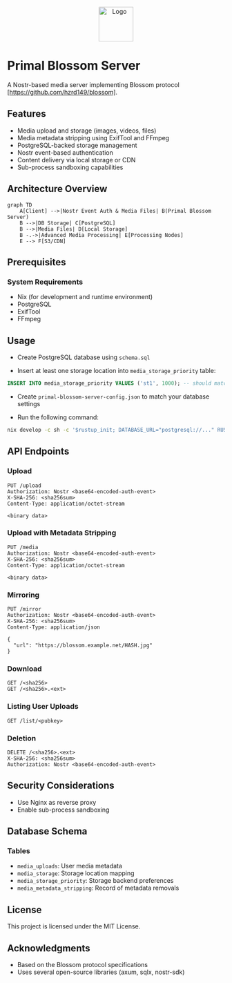 <br />

<div align="center">
    <img src="https://primal.net/assets/logo_fire-409917ad.svg" alt="Logo" width="80" height="80">
</div>

# Primal Blossom Server

A Nostr-based media server implementing Blossom protocol [https://github.com/hzrd149/blossom].

## Features

- Media upload and storage (images, videos, files)
- Media metadata stripping using ExifTool and FFmpeg
- PostgreSQL-backed storage management
- Nostr event-based authentication
- Content delivery via local storage or CDN
- Sub-process sandboxing capabilities

## Architecture Overview

```mermaid
graph TD
    A[Client] -->|Nostr Event Auth & Media Files| B(Primal Blossom Server)
    B -->|DB Storage| C[PostgreSQL]
    B -->|Media Files| D[Local Storage]
    B -.->|Advanced Media Processing| E[Processing Nodes]
    E --> F[S3/CDN]
```

## Prerequisites

### System Requirements
- Nix (for development and runtime environment)
- PostgreSQL
- ExifTool
- FFmpeg

## Usage

- Create PostgreSQL database using `schema.sql`

- Insert at least one storage location into `media_storage_priority` table:

```sql
INSERT INTO media_storage_priority VALUES ('st1', 1000); -- should match local storages key in config file
```

- Create `primal-blossom-server-config.json` to match your database settings

- Run the following command:

```bash
nix develop -c sh -c '$rustup_init; DATABASE_URL="postgresql://..." RUST_BACKTRACE=1 $cargo +nightly run --quiet -- --config-file primal-blossom-server-config.json'
```

## API Endpoints

### Upload
```
PUT /upload
Authorization: Nostr <base64-encoded-auth-event>
X-SHA-256: <sha256sum>
Content-Type: application/octet-stream

<binary data>
```

### Upload with Metadata Stripping
```
PUT /media
Authorization: Nostr <base64-encoded-auth-event>
X-SHA-256: <sha256sum>
Content-Type: application/octet-stream

<binary data>
```

### Mirroring
```
PUT /mirror
Authorization: Nostr <base64-encoded-auth-event>
X-SHA-256: <sha256sum>
Content-Type: application/json

{
  "url": "https://blossom.example.net/HASH.jpg"
}
```

### Download
```
GET /<sha256>
GET /<sha256>.<ext>
```

### Listing User Uploads
```
GET /list/<pubkey>
```

### Deletion
```
DELETE /<sha256>.<ext>
X-SHA-256: <sha256sum>
Authorization: Nostr <base64-encoded-auth-event>
```

## Security Considerations

- Use Nginx as reverse proxy
- Enable sub-process sandboxing

## Database Schema

### Tables
- `media_uploads`: User media metadata
- `media_storage`: Storage location mapping
- `media_storage_priority`: Storage backend preferences
- `media_metadata_stripping`: Record of metadata removals

## License

This project is licensed under the MIT License.

## Acknowledgments

- Based on the Blossom protocol specifications
- Uses several open-source libraries (axum, sqlx, nostr-sdk)

